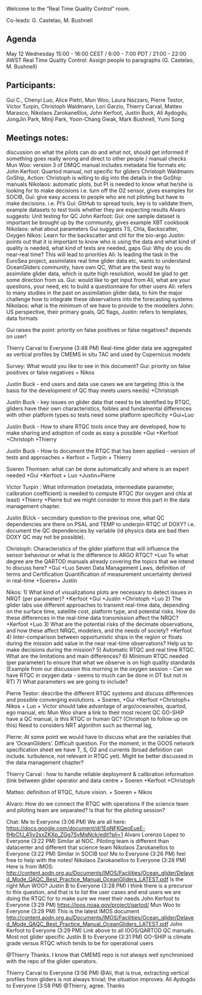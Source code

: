  Welcome to the “Real Time Quality Control” room.

Co-leads: G. Castelao, M. Bushnell

## Agenda
May 12 Wednesday 
	15:00 - 16:00 CEST / 6:00 - 7:00 PDT / 21:00 - 22:00 AWST
Real Time Quality Control: Assign people to paragraphs (G. Castelao, M. Bushnell)


## Participants: 
Gui C., Chenyi Luo, Alice Pietri, Mun Woo, Laura Nazzaro, Pierre Testor, Victor Turpin, Christoph Waldmann, Lori Garzio, Thierry Carval, Matteo Marasco, Nikolaos Zarokanelllos, John Kerfoot, Justin Buck, Ali Aydogdu, JongJin Park, Minji Park, Yoon-Chang Gwak, Mark Bushnell, Yumi Song

## Meetings notes:

discussion on what the pilots can do and what not, should get informed if something goes really wrong and direct to other people / manual checks
Mun Woo: version 3 of DMQC manual includes metadata file formats etc
John Kerfoot: Quartod manual, not specific for gliders
Christoph Waldmann: GoShip, Action: Christoph is willing to dig into the details in the GoShip manuals
Nikolaos: automatic plots, but PI is needed to know what he/she is looking for to make decisions i.e. turn off the O2 sensor, gives examples for SOCIB, 
Gui: give easy access to people who are not piloting but have to make decisions. i.e. PI’s
Gui: GitHub to spread tools, key is to validate them, example datasets to test tools whether they are expecting results
Alvaro suggests: Unit testing for QC
John Kerfoot: 
Gui: one sample dataset is important be brought up by the community, gives example XBT cookbook
Nikolaos: what about parameters
Gui suggests TS, Chla, Backscatter, Oxygen
Nikos: Learn for the backscatter and chl for the bio-argo
Justin: points out that it is important to know who is using the data and what kind of quality is needed, what kind of tests are needed, gaps
Gui: Why do you do near-real time? This will lead to priorities
Ali: Is leading the task in the EuroSea project, assimilates real time glider data etc, wants to understand OceanGliders community, have own QC, What are the best way to assimilate glider data, which is quite high resolution, would be glad to get some direction from us. 
Gui: would like to get input from Ali, what are your questions, your need, etc to build a questionnaire for other users
Ali: refers to many studies in the past on assimilation glider data, to him the major challenge how to integrate these observations into the forecasting systems
Nikolaos: what is the minimum of we have to provide to the modellers 
John: US perspective, their primary goals, QC flags,
Justin: refers to templates, data formats 

Gui raises the point: priority on false positives or false negatives? depends on user!


Thierry Carval to Everyone (3:48 PM)
Real-time glider data are aggregated as vertical profiles by CMEMS in situ TAC and used by Copernicus models

Survey: What would you like to see in this document?
Gui: priority on false positives or false negatives + Nikos

Justin Buck - end users and data use cases we are targeting (this is the basis for the development of QC thay meets users needs) +Christoph

Justin Buck - key issues on glider data that need to be identified by RTQC, gliders have their own characteristics, foibles and fundamental differences with other platform types so tests need some platform specificity +Gui+Luo

Justin Buck - How to share RTQC tools once they are developed, how to make sharing and adoption of code as easy a possible +Gui +Kerfoot +Christoph +Thierry

Justin Buck - How to document the RTQC that has been applied - version of tests and approaches + Kerfoot  + Turpin + Thierry

Soeren Thomsen: what can be done automatically and where is an expert needed +Gui +Kerfoot + Luo +Justin+Pierre

Victor Turpin : What information (metadata, intermediate parameter, calibration coefficient) is needed to compute RTQC (for oxygen and chla at least) +Thierry +Pierre but we might consider to move this part in the data management chapter.

Justin BUck - secondary question to the previous one, what QC dependencies are there on PSAL and TEMP to underpin RTQC of DOXY? i.e. document the QC dependencies by variable (id physics data are bad then DOXY QC may not be possible).

Christoph: Characteristics of the glider platform that will influence the sensor behaviour or what is the difference to ARGO RTQC? +Luo
To what degree are the QARTOD manuals already covering the topics that we intend to discuss here? +Gui +Luo 
Seven Data Management Laws, definition of terms and Certification
Quantification of measurement uncertainty derived in real-time +Soeren+ Justin

Nikos: 1) What kind of visualizations plots are necessary to detect issues in NRQT (per parameter)? +Kerfoot +Gui +Justin +Christoph +Luo
2) The glider labs use different approaches to transmit real-time data, depending on the surface time, satellite cost, platform type, and potential risks. How do these differences in the real-time data transmission affect the NRQC? +Kerfoot +Luo
3) What are the potential risks of the decimate observations, and how these affect NRQC, modelers, and the needs of society? +Kerfoot
4) Inter-comparison between opportunistic ships in the region or floats during the mission add value in the near real-time observations? Help us to make decisions during the mission?
5) Automatic RTQC and real time RTQC. What are the limitations and main differences?
6) Minimum RTQC needed (per parameter) to ensure that what we observe is on high quality standards (Example from our discussion this morning in the oxygen session - Can we have RTQC in oxygen data - seems to much can be done in DT but not in RT)
7) What parameters we are going to include?

Pierre Testor: describe the different RTQC systems and discuss differences and possible converging evolutions. + Soeren, +Gui +Kerfoot +Christoph+ Nikos + Luo + Victor
should take advantage of argo/oceansites, quartod, ego manual, etc
Mun Woo share a link to their most recent QC
GO-SHIP have a QC manual, is this RTQC or human QC? (Christoph to follow up on this)
Need to considers NRT algorithm such as thermal lag,




Pierre: At some point we would have to discuss what are the variables that are ‘OceanGliders’. Difficult question. For the moment, in the GOOS network specification sheet we have T, S, O2 and currents (broad definition can include. turbulence, not relevant in RTQC yet). Might be better discussed in the data management chapter?

Thierry Carval : how to handle reliable deployment & calibration information (link between glider operator and data centre + Soeren +Kerfoot +Christoph

Matteo: definition of RTQC, future vision. + Soeren + Nikos


Alvaro: How do we connect the RTQC with operations if the science team and piloting team are separated? Is that for the piloting session?

Chat: 
Me to Everyone (3:06 PM)
We are all here: https://docs.google.com/document/d/1EqNFKQeoEueE-fHbCfJ_41iv2sxZKXp_ZGg7SvMqNck/edit?pli=1
Alvaro Lorenzo Lopez to Everyone (3:22 PM)
Similar at NOC. Piloting team is different than datacenter and different that science team
Nikolaos Zarokanellos to Everyone (3:22 PM)
Similar in SOCIB too!
Me to Everyone (3:26 PM)
feel free to help with the notes!
Nikolaos Zarokanellos to Everyone (3:28 PM)
Here is from IMOS: http://content.aodn.org.au/Documents/IMOS/Facilities/Ocean_glider/Delayed_Mode_QAQC_Best_Practice_Manual_OceanGliders_LATEST.pdf
Is the right Mun WOO?
Justin B to Everyone (3:28 PM)
I think there is a precursor to this question, and that is to list the user cases and end users we are doing the RTQC for to make sure we meet their needs
John Kerfoot to Everyone (3:29 PM)
https://ioos.noaa.gov/project/qartod/
Mun Woo to Everyone (3:29 PM)
This is the latest IMOS document http://content.aodn.org.au/Documents/IMOS/Facilities/Ocean_glider/Delayed_Mode_QAQC_Best_Practice_Manual_OceanGliders_LATEST.pdf
John Kerfoot to Everyone (3:29 PM)
Link above to all IOOS/QARTOD QC manuals. Most not glider specific
Justin B to Everyone (3:31 PM)
GO-SHIP is climate grade versus RTQC which tends to be for operational users

@Thierry Thanks. I know that CMEMS repo is not always well synchronised with the repo of the glider operators.

Thierry Carval to Everyone (3:56 PM)
@Ali, that is true, extracting vertical profiles from gliders is not always trivial; the situation improves.
Ali Aydogdu to Everyone (3:58 PM)
@Thierry, agree. Thanks














